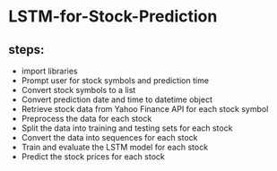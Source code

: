 # LSTM-for-Stock-Prediction

## steps:

- import libraries
- Prompt user for stock symbols and prediction time
- Convert stock symbols to a list
- Convert prediction date and time to datetime object
- Retrieve stock data from Yahoo Finance API for each stock symbol
- Preprocess the data for each stock
- Split the data into training and testing sets for each stock
- Convert the data into sequences for each stock
- Train and evaluate the LSTM model for each stock
- Predict the stock prices for each stock

